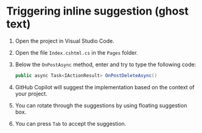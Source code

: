 
# Triggering inline suggestion (ghost text)

1. Open the project in Visual Studio Code.
2. Open the file `Index.cshtml.cs` in the `Pages` folder.
3. Below the `OnPostAsync` method, enter and try to type the following code:

    ```csharp
    public async Task<IActionResult> OnPostDeleteAsync()
    ```

4. GitHub Copilot will suggest the implementation based on the context of your project. 
5. You can rotate through the suggestions by using floating suggestion box.
6. You can press `Tab` to accept the suggestion.

